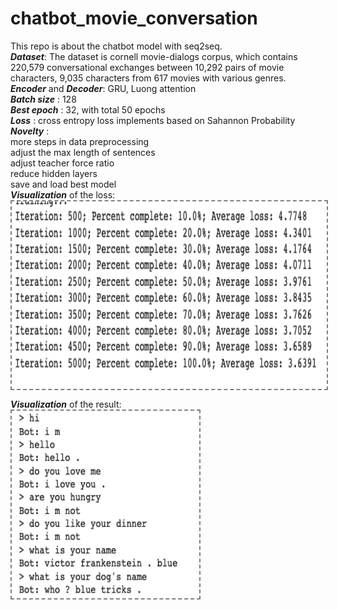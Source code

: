 # chatbot_movie_conversation
This repo is about the chatbot model with seq2seq. <br>
<em><b>Dataset</b></em>: The dataset is cornell movie-dialogs corpus, which contains 220,579 conversational exchanges between 10,292 pairs of movie characters, 9,035 characters from 617 movies with various genres. <br>
<em><b>Encoder</b> </em>and <em><b>Decoder</b></em>: GRU, Luong attention<br>
<em><b>Batch size</b> </em>: 128<br>
<em><b>Best epoch</b> </em>: 32, with total 50 epochs<br>
<em><b>Loss</b> </em>: cross entropy loss implements based on Sahannon Probability<br>
<em><b>Novelty</b> </em>: <br>
         more steps in data preprocessing<br>
         adjust the max length of sentences<br>
         adjust teacher force ratio<br>
         reduce hidden layers <br>
         save and load best model<br> 
<em><b>Visualization</b> </em>of the loss:<br>
<img align='center' style="border-color:gray;border-width:2px;border-style:dashed"  src="loss.png" width = "600px" height="300px" ></img>

<em><b>Visualization</b> </em>of the result:<br>
<img align='center' style="border-color:gray;border-width:2px;border-style:dashed"  src="example.png" width = "300px" height="300px" ></img>
